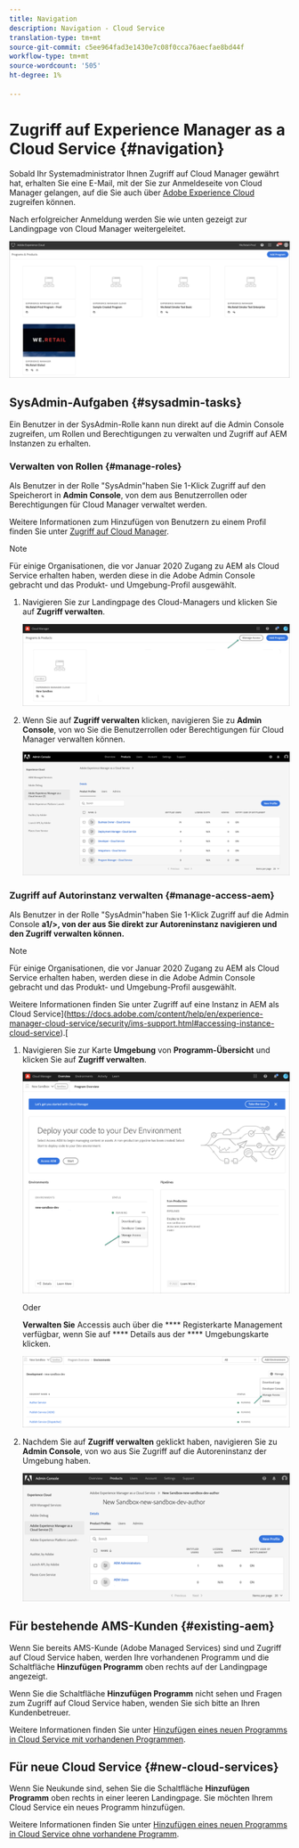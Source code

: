 ```yaml
---
title: Navigation
description: Navigation - Cloud Service
translation-type: tm+mt
source-git-commit: c5ee964fad3e1430e7c08f0cca76aecfae8bd44f
workflow-type: tm+mt
source-wordcount: '505'
ht-degree: 1%

---
```



# Zugriff auf Experience Manager as a Cloud Service {#navigation}

Sobald Ihr Systemadministrator Ihnen Zugriff auf Cloud Manager gewährt hat, erhalten Sie eine E-Mail, mit der Sie zur Anmeldeseite von Cloud Manager gelangen, auf die Sie auch über [Adobe Experience Cloud](https://my.cloudmanager.adobe.com/) zugreifen können.

Nach erfolgreicher Anmeldung werden Sie wie unten gezeigt zur Landingpage von Cloud Manager weitergeleitet.

![](assets/first_timelogin1.png)

## SysAdmin-Aufgaben {#sysadmin-tasks}

Ein Benutzer in der SysAdmin-Rolle kann nun direkt auf die Admin Console zugreifen, um Rollen und Berechtigungen zu verwalten und Zugriff auf AEM Instanzen zu erhalten.

### Verwalten von Rollen {#manage-roles}

Als Benutzer in der Rolle &quot;SysAdmin&quot;haben Sie 1-Klick Zugriff auf den Speicherort in **Admin Console**, von dem aus Benutzerrollen oder Berechtigungen für Cloud Manager verwaltet werden.

Weitere Informationen zum Hinzufügen von Benutzern zu einem Profil finden Sie unter [Zugriff auf Cloud Manager](https://docs.adobe.com/content/help/en/experience-manager-cloud-service/security/ims-support.html#accessing-cloud-manager).

>[!NOTE]
>Für einige Organisationen, die vor Januar 2020 Zugang zu AEM als Cloud Service erhalten haben, werden diese in die Adobe Admin Console gebracht und das Produkt- und Umgebung-Profil ausgewählt.

1. Navigieren Sie zur Landingpage des Cloud-Managers und klicken Sie auf **Zugriff verwalten**.

   ![](assets/sys-admin5.png)

1. Wenn Sie auf **Zugriff verwalten** klicken, navigieren Sie zu **Admin Console**, von wo Sie die Benutzerrollen oder Berechtigungen für Cloud Manager verwalten können.

   ![](assets/sys-admin1.png)

### Zugriff auf Autorinstanz verwalten {#manage-access-aem}

Als Benutzer in der Rolle &quot;SysAdmin&quot;haben Sie 1-Klick Zugriff auf die Admin Console **a1/>, von der aus Sie direkt zur Autoreninstanz navigieren und den Zugriff verwalten können.**

>[!NOTE]
>Für einige Organisationen, die vor Januar 2020 Zugang zu AEM als Cloud Service erhalten haben, werden diese in die Adobe Admin Console gebracht und das Produkt- und Umgebung-Profil ausgewählt.

Weitere Informationen finden Sie unter Zugriff auf eine Instanz in AEM als Cloud Service](https://docs.adobe.com/content/help/en/experience-manager-cloud-service/security/ims-support.html#accessing-instance-cloud-service).[

1. Navigieren Sie zur Karte **Umgebung** von **Programm-Übersicht** und klicken Sie auf **Zugriff verwalten**.

   ![](assets/sys-admin6.png)

   Oder

   **Verwalten Sie** Accessis auch über die  **** Registerkarte Management verfügbar, wenn Sie auf  **** Details aus der  **** Umgebungskarte klicken.

   ![](assets/sys-admin4.png)

1. Nachdem Sie auf **Zugriff verwalten** geklickt haben, navigieren Sie zu **Admin Console**, von wo aus Sie Zugriff auf die Autoreninstanz der Umgebung haben.

   ![](assets/sys-admin-2.png)

## Für bestehende AMS-Kunden {#existing-aem}

Wenn Sie bereits AMS-Kunde (Adobe Managed Services) sind und Zugriff auf Cloud Service haben, werden Ihre vorhandenen Programm und die Schaltfläche **Hinzufügen Programm** oben rechts auf der Landingpage angezeigt.

Wenn Sie die Schaltfläche **Hinzufügen Programm** nicht sehen und Fragen zum Zugriff auf Cloud Service haben, wenden Sie sich bitte an Ihren Kundenbetreuer.

Weitere Informationen finden Sie unter [Hinzufügen eines neuen Programms in Cloud Service mit vorhandenen Programmen](/help/onboarding/getting-access-to-aem-in-cloud/first-time-login.md#existing-program).

## Für neue Cloud Service {#new-cloud-services}

Wenn Sie Neukunde sind, sehen Sie die Schaltfläche **Hinzufügen Programm** oben rechts in einer leeren Landingpage. Sie möchten Ihrem Cloud Service ein neues Programm hinzufügen.

Weitere Informationen finden Sie unter [Hinzufügen eines neuen Programms in Cloud Service ohne vorhandene Programm](/help/onboarding/getting-access-to-aem-in-cloud/first-time-login.md#no-program).

